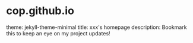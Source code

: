 # cop.github.io
theme: jekyll-theme-minimal
title: xxx's homepage
description: Bookmark this to keep an eye on my project updates!

